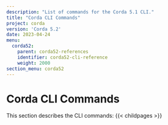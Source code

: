 ```yaml
---
description: "List of commands for the Corda 5.1 CLI."  
title: "Corda CLI Commands"
project: corda
version: 'Corda 5.2'
date: 2023-04-24
menu:
  corda52:
    parent: corda52-references
    identifier: corda52-cli-reference
    weight: 2000
section_menu: corda52
---
```

# Corda CLI Commands

This section describes the CLI commands:
{{< childpages >}}
